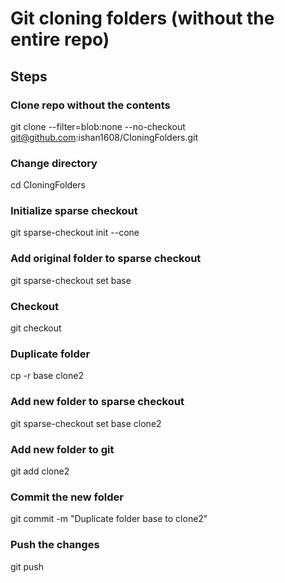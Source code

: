 # Git cloning folders (without the entire repo)
## Steps
### Clone repo without the contents
git clone --filter=blob:none --no-checkout git@github.com:ishan1608/CloningFolders.git
### Change directory
cd CloningFolders
### Initialize sparse checkout
git sparse-checkout init --cone
### Add original folder to sparse checkout
[//]: # (git sparse-checkout set <original-folder-path>)
git sparse-checkout set base
### Checkout
git checkout
### Duplicate folder
[//]: # (cp -r <original-folder-path> <new-folder-path>)
cp -r base clone2
### Add new folder to sparse checkout
[//]: # (git sparse-checkout set <original-folder-path> <new-folder-path>)
git sparse-checkout set base clone2
### Add new folder to git
[//]: # (git add <new-folder-path>)
git add clone2
### Commit the new folder
[//]: # (git commit -m "Duplicate folder <original-folder-path> to <new-folder-path>")
git commit -m "Duplicate folder base to clone2"
### Push the changes
git push
